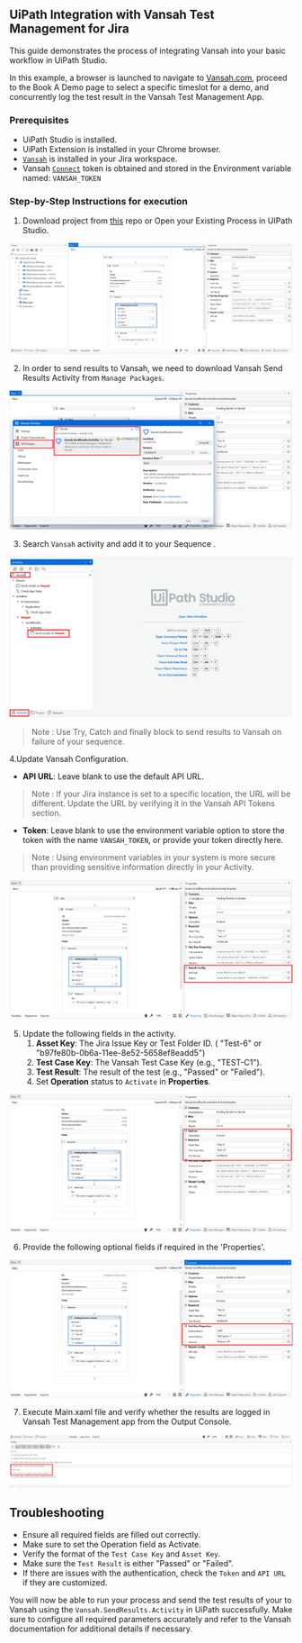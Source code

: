 ## UiPath Integration with Vansah Test Management for Jira

This guide demonstrates the process of integrating Vansah into your basic workflow in UiPath Studio. 

In this example, a browser is launched to navigate to [Vansah.com](https://vansah.com/), proceed to the Book A Demo page to select a specific timeslot for a demo, and concurrently log the test result in the Vansah Test Management App.

### Prerequisites
- UiPath Studio is installed.
- UiPath Extension is installed in your Chrome browser.
- [`Vansah`](https://marketplace.atlassian.com/apps/1224250/vansah-test-management-for-jira?tab=overview&hosting=cloud) is installed in your Jira workspace.
- Vansah [`Connect`](https://docs.vansah.com/docs-base/generate-a-vansah-api-token-from-jira-cloud/) token is obtained and stored in the Environment variable named: `VANSAH_TOKEN`

 ### Step-by-Step Instructions for execution
 
 1. Download project from [this](https://github.com/testpointcorp/uipath-with-vansah/) repo or Open your Existing Process in UIPath Studio.

  ![Main](/asset/Main.png)
    
 2. In order to send results to Vansah, we need to download Vansah Send Results Activity from `Manage Packages`.
  
  ![Search Package](asset/Search_Package.png)
 
 3. Search `Vansah` activity and add it to your Sequence .

  ![Search Activity](/asset/Search_Activity.png)

  > Note :  Use Try, Catch and finally block to send results to Vansah on failure of your sequence. 

 4.Update Vansah Configuration.

  - **API URL**: Leave blank to use the default API URL.
  > Note :
  > If your Jira instance is set to a specific location, the URL will be different. Update the URL by verifying it in the Vansah API Tokens section.
  - **Token**: Leave blank to use the environment variable option to store the token with the name `VANSAH_TOKEN`, or provide your token directly here.
  > Note :
  > Using environment variables in your system is more secure than providing sensitive information directly in your Activity.
 
   ![Vansah Configuration](/asset/Vansah_Config.png)

   
 5. Update the following fields in the activity.
    1. **Asset Key**: The Jira Issue Key or Test Folder ID. ( "Test-6" or "b97fe80b-0b6a-11ee-8e52-5658ef8eadd5")
    2. **Test Case Key**: The Vansah Test Case Key (e.g., "TEST-C1").
    3. **Test Result**: The result of the test (e.g., "Passed" or "Failed").
    4. Set **Operation** status to `Activate` in **Properties**.
    
   ![Required Fields](/asset/Required_Options.png)
 
 6. Provide the following optional fields if required in the 'Properties'.

   ![Required Fields](/asset/Test_Run_Properties.png)
  
 7. Execute Main.xaml file and verify whether the results are logged in Vansah Test Management app from the Output Console.

   ![UiPath with Vansah Sample Process](/asset/Console.png)


## Troubleshooting

- Ensure all required fields are filled out correctly.
- Make sure to set the Operation field as Activate.
- Verify the format of the `Test Case Key` and `Asset Key`.
- Make sure the `Test Result` is either "Passed" or "Failed".
- If there are issues with the authentication, check the `Token` and `API URL` if they are customized.


You will now be able to run your process and send the  test results of your to Vansah using the `Vansah.SendResults.Activity` in UiPath successfully. Make sure to configure all required parameters accurately and refer to the Vansah documentation for additional details if necessary.
